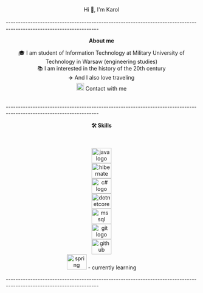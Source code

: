 <div align ="center">
Hi 👋, I'm Karol
</div>
<br>
--------------------------------------------------------------------------------------------------------------------
<br>

<div align ="center">
  <p><b> About me </b> </p>

🎓 I am student of Information Technology at Military University of Technology in Warsaw (engineering studies) </br>
📚 I am interested in the history of the 20th century </br>
✈️ And I also love traveling </br>
<img src="https://cdn.worldvectorlogo.com/logos/linkedin-icon-2.svg" height="20" width="20" alt="linkedin logo"/> Contact with me <br>

</div>
<br>
--------------------------------------------------------------------------------------------------------------------
<br>

<div align ="center">
<p><b>🛠️ Skills </b></p> <br>

<img src="https://cdn.worldvectorlogo.com/logos/java.svg" height="40" width="52" alt="java logo"/> </br>
<img src="https://cdn.worldvectorlogo.com/logos/hibernate.svg" height="40" width="52" alt="hibernate logo"/> </br>
<img src="https://cdn.worldvectorlogo.com/logos/c--4.svg" height="40" width="52" alt="c# logo"/> </br>
<img src="https://cdn.worldvectorlogo.com/logos/dotnet.svg" height="40" width="52" alt="dotnetcore logo"/> </br>
<img src="https://cdn.worldvectorlogo.com/logos/microsoft-sql-server-1.svg" height="40" width="52" alt="ms sql server logo"/> </br>
<img src="https://cdn.jsdelivr.net/gh/devicons/devicon/icons/git/git-original.svg" height="40" width="52" alt="git logo"/> </br>
<img src="https://cdn.worldvectorlogo.com/logos/github-icon-1.svg" height="40" width="52" alt="github logo"/> </br>
<img src="https://cdn.worldvectorlogo.com/logos/spring-3.svg" height="40" width="52" alt="spring logo"/> - currently learning </br> 

</div>
--------------------------------------------------------------------------------------------------------------------





<!--
**karolchoron/karolchoron** is a ✨ _special_ ✨ repository because its `README.md` (this file) appears on your GitHub profile.

Here are some ideas to get you started:

- 🔭 I’m currently working on ...
- 🌱 I’m currently learning ...
- 👯 I’m looking to collaborate on ...
- 🤔 I’m looking for help with ...
- 💬 Ask me about ...
- 📫 How to reach me: ...
- 😄 Pronouns: ...
- ⚡ Fun fact: ...
-->
